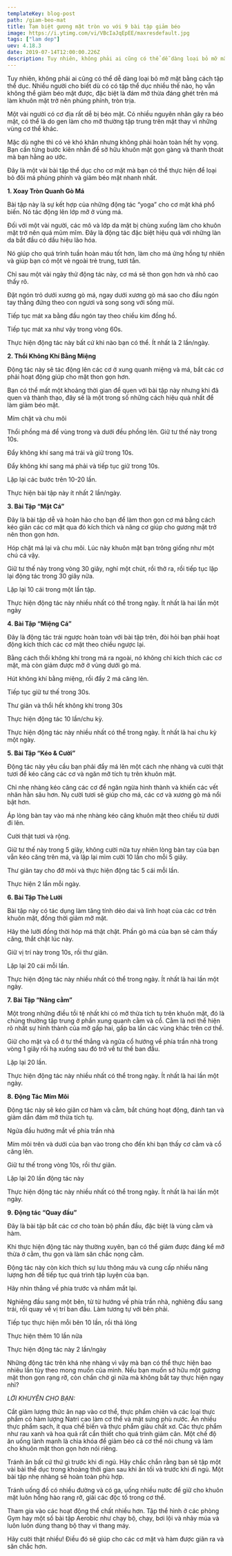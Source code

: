 ```yaml
---
templateKey: blog-post
path: /giam-beo-mat
title: Tạm biệt gương mặt tròn vo với 9 bài tập giảm béo
image: https://i.ytimg.com/vi/VBcIaJqEpEE/maxresdefault.jpg
tags: ["lam dep"]
uev: 4.18.3
date: 2019-07-14T12:00:00.226Z
description: Tuy nhiên, không phải ai cũng có thể dễ dàng loại bỏ mỡ mặt bằng cách tập thể dục.
---
```


Tuy nhiên, không phải ai cũng có thể dễ dàng loại bỏ mỡ mặt bằng cách tập thể dục. Nhiều người cho biết dù có có tập thể dục nhiều thế nào, họ vẫn không thể giảm béo mặt được, đặc biệt là đám mỡ thừa đáng ghét trên má làm khuôn mặt trở nên phúng phính, tròn trịa.

Một vài người có cơ địa rất dễ bị béo mặt. Có nhiều nguyên nhân gây ra béo mặt, có thể là do gen làm cho mỡ thường tập trung trên mặt thay vì những vùng cơ thể khác.

Mặc dù nghe thì có vẻ khó khăn nhưng không phải hoàn toàn hết hy vọng. Bạn cần từng bước kiên nhẫn để sở hữu khuôn mặt gọn gàng và thanh thoát mà bạn hằng ao ước.

Đây là một vài bài tập thể dục cho cơ mặt mà bạn có thể thực hiện để loại bỏ đôi má phúng phính và giảm béo mặt nhanh nhất.

**1. Xoay Tròn Quanh Gò Má**

Bài tập này là sự kết hợp của những động tác “yoga” cho cơ mặt khá phổ biến. Nó tác động lên lớp mỡ ở vùng má.

Đối với một vài người, các mô và lớp da mặt bị chùng xuống làm cho khuôn mặt trở nên quá mũm mĩm. Đây là động tác đặc biệt hiệu quả với những làn da bắt đầu có dấu hiệu lão hóa. 

Nó giúp cho quá trình tuần hoàn máu tốt hơn, làm cho má ửng hồng tự nhiên và giúp bạn có một vẻ ngoài trẻ trung, tươi tắn.

Chỉ sau một vài ngày thử động tác này, cơ má sẽ thon gọn hơn và nhô cao thấy rõ.

Đặt ngón trỏ dưới xương gò má, ngay dưới xương gò má sao cho đầu ngón tay thẳng đứng theo con ngươi và song song với sống mũi.

Tiếp tục mát xa bằng đầu ngón tay theo chiều kim đồng hồ.

Tiếp tục mát xa như vậy trong vòng 60s.

Thực hiện động tác này bất cứ khi nào bạn có thể. Ít nhất là 2 lần/ngày.
 
**2. Thổi Không Khí Bằng Miệng**

Động tác này sẽ tác động lên các cơ ở xung quanh miệng và má, bắt các cơ phải hoạt động giúp cho mặt thon gọn hơn. 

Bạn có thể mất một khoảng thời gian để quen với bài tập này nhưng khi đã quen và thành thạo, đây sẽ là một trong số những cách hiệu quả nhất để làm giảm béo mặt.

Mím chặt và chu môi

Thổi phồng má để vùng trong và dưới đều phồng lên. Giữ tư thế này trong 10s.

Đẩy không khí sang má trái và giữ trong 10s.

Đẩy không khí sang má phải và tiếp tục giữ trong 10s.

Lặp lại các bước trên 10-20 lần.

Thực hiện bài tập này ít nhất 2 lần/ngày.
 
**3. Bài Tập “Mặt Cá”**

Đây là bài tập dễ và hoàn hảo cho bạn để làm thon gọn cơ má bằng cách kéo giãn các cơ mặt qua đó kích thích và nâng cơ giúp cho gương mặt trở nên thon gọn hơn.

Hóp chặt má lại và chu môi. Lúc này khuôn mặt bạn trông giống như một chú cá vậy.

Giữ tư thế này trong vòng 30 giây, nghỉ một chút, rồi thở ra, rồi tiếp tục lặp lại động tác trong 30 giây nữa.

Lặp lại 10 cái trong một lần tập.

Thực hiện động tác này nhiều nhất có thể trong ngày. Ít nhất là hai lần một ngày
 
**4. Bài Tập “Miệng Cá”**

Đây là động tác trái ngược hoàn toàn với bài tập trên, đòi hỏi bạn phải hoạt động kích thích các cơ mặt theo chiều ngược lại.

Bằng cách thổi không khí trong má ra ngoài, nó không chỉ kích thích các cơ mặt, mà còn giảm được mỡ ở vùng dưới gò má.

Hút không khí bằng miệng, rồi đẩy 2 má căng lên.

Tiếp tục giữ tư thế trong 30s.

Thư giãn và thổi hết không khí trong 30s

Thực hiện động tác 10 lần/chu kỳ.

Thực hiện động tác này nhiều nhất có thể trong ngày. Ít nhất là hai chu kỳ một ngày.
 
**5. Bài Tập “Kéo & Cười”**

Động tác này yêu cầu bạn phải đẩy má lên một cách nhẹ nhàng và cười thật tươi để kéo căng các cơ và ngăn mỡ tích tụ trên khuôn mặt.

Chỉ nhẹ nhàng kéo căng các cơ để ngăn ngừa hình thành và khiến các vết nhăn hằn sâu hơn. Nụ cười tươi sẽ giúp cho má, các cơ và xương gò má nổi bật hơn.

Áp lòng bàn tay vào má nhẹ nhàng kéo căng khuôn mặt theo chiều từ dưới đi lên.

Cười thật tươi và rộng.

Giữ tư thế này trong 5 giây, không cười nữa tuy nhiên lòng bàn tay của bạn vẫn kéo căng trên má, và lặp lại mỉm cười 10 lần cho mỗi 5 giây.

Thư giãn tay cho đỡ mỏi và thực hiện động tác 5 cái mỗi lần.

Thực hiện 2 lần mỗi ngày.

**6. Bài Tập Thè Lưỡi**

Bài tập này có tác dụng làm tăng tính dẻo dai và linh hoạt của các cơ trên khuôn mặt, đồng thời giảm mỡ mặt.

Hãy thè lưỡi đồng thời hóp má thật chặt. Phần gò má của bạn sẽ cảm thấy căng, thắt chặt lúc này.

Giữ vị trí này trong 10s, rồi thư giãn.

Lặp lại 20 cái mỗi lần.

Thực hiện động tác này nhiều nhất có thể trong ngày. Ít nhất là hai lần một ngày.
 
**7. Bài Tập “Nâng cằm”**

Một trong những điều tồi tệ nhất khi có mỡ thừa tích tụ trên khuôn mặt, đó là chúng thường tập trung ở phần xung quanh cằm và cổ. Cằm là nơi thể hiện rõ nhất sự hình thành của mỡ gấp hai, gấp ba lần các vùng khác trên cơ thể.

Giữ cho mặt và cổ ở tư thế thẳng và ngửa cổ hướng về phía trần nhà trong vòng 1 giây rồi hạ xuống sau đó trở về tư thế ban đầu.

Lặp lại 20 lần.

Thực hiện động tác này nhiều nhất có thể trong ngày. Ít nhất là hai lần một ngày.
 
**8. Động Tác Mím Môi**

Động tác này sẽ kéo giãn cơ hàm và cằm, bắt chúng hoạt động, đánh tan và giảm dần đám mỡ thừa tích tụ.

Ngửa đầu hướng mắt về phía trần nhà

Mím môi trên và dưới của bạn vào trong cho đến khi bạn thấy cơ cằm và cổ căng lên.

Giữ tư thế trong vòng 10s, rồi thư giãn.

Lặp lại 20 lần động tác này

Thực hiện động tác này nhiều nhất có thể trong ngày. Ít nhất là hai lần một ngày.
 
**9. Động tác “Quay đầu”**

Đây là bài tập bắt các cơ cho toàn bộ phần đầu, đặc biệt là vùng cằm và hàm.

Khi thực hiện động tác này thường xuyên, bạn có thể giảm được đáng kể mỡ thừa ở cằm, thu gọn và làm săn chắc nọng cằm.

Động tác này còn kích thích sự lưu thông máu và cung cấp nhiều năng lượng hơn để tiếp tục quá trình tập luyện của bạn.

Hãy nhìn thẳng về phía trước và nhắm mắt lại.

Nghiêng đầu sang một bên, từ từ hướng về phía trần nhà, nghiêng đầu sang trái, rồi quay về vị trí ban đầu. Làm tương tự với bên phải.

Tiếp tục thực hiện mỗi bên 10 lần, rồi thả lỏng

Thực hiện thêm 10 lần nữa

Thực hiện động tác này 2 lần/ngày

Những động tác trên khá nhẹ nhàng vì vậy mà bạn có thể thực hiện bao nhiêu lần tùy theo mong muốn của mình. Nếu bạn muốn sở hữu một gương mặt thon gọn rạng rỡ, còn chần chờ gì nữa mà không bắt tay thực hiện ngay nhỉ?

*LỜI KHUYÊN CHO BẠN:*

Cắt giảm lượng thức ăn nạp vào cơ thể, thực phẩm chiên và các loại thực phẩm có hàm lượng Natri cao làm cơ thể và mặt sưng phù nước. Ăn nhiều thực phẩm sạch, ít qua chế biến và thực phẩm giàu chất xơ. Các thực phẩm như rau xanh và hoa quả rất cần thiết cho quá trình giảm cân. Một chế độ ăn uống lành mạnh là chìa khóa để giảm béo cả cơ thể nói chung và làm cho khuôn mặt thon gọn hơn nói riêng.

Tránh ăn bất cứ thứ gì trước khi đi ngủ. Hãy chắc chắn rằng bạn sẽ tập một vài bài thể dục trong khoảng thời gian sau khi ăn tối và trước khi đi ngủ. Một bài tập nhẹ nhàng sẽ hoàn toàn phù hợp.

Tránh uống đồ có nhiều đường và có ga, uống nhiều nước để giữ cho khuôn mặt luôn hồng hào rạng rỡ, giải các độc tố trong cơ thể.

Tham gia vào các hoạt động thể chất nhiều hơn. Tập thể hình ở các phòng Gym hay một số bài tập Aerobic như chạy bộ, chạy, bơi lội và nhảy múa và luôn luôn dùng thang bộ thay vì thang máy.

Hãy cười thật nhiều! Điều đó sẽ giúp cho các cơ mặt và hàm được giãn ra và săn chắc hơn.